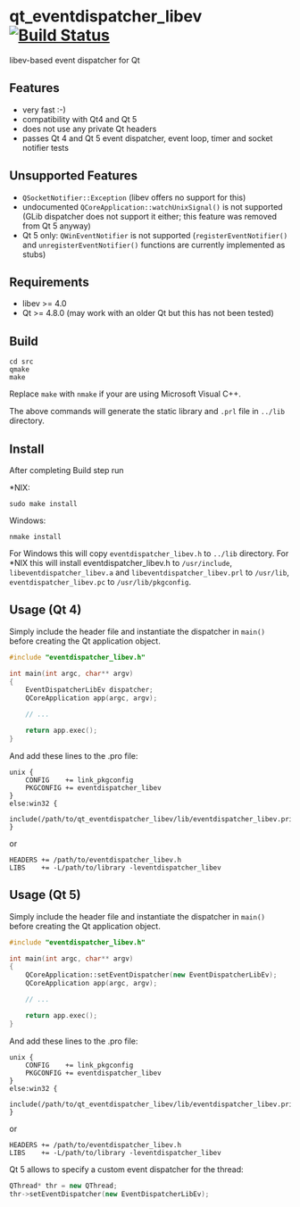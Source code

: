 # qt_eventdispatcher_libev [![Build Status](https://secure.travis-ci.org/sjinks/qt_eventdispatcher_libev.png)](http://travis-ci.org/sjinks/qt_eventdispatcher_libev)

libev-based event dispatcher for Qt

## Features
* very fast :-)
* compatibility with Qt4 and Qt 5
* does not use any private Qt headers
* passes Qt 4 and Qt 5 event dispatcher, event loop, timer and socket notifier tests

## Unsupported Features
* `QSocketNotifier::Exception` (libev offers no support for this)
* undocumented `QCoreApplication::watchUnixSignal()` is not supported (GLib dispatcher does not support it either; this feature was removed from Qt 5 anyway)
* Qt 5 only: `QWinEventNotifier` is not supported (`registerEventNotifier()` and `unregisterEventNotifier()` functions are currently implemented as stubs)

## Requirements
* libev >= 4.0
* Qt >= 4.8.0 (may work with an older Qt but this has not been tested)


## Build

```
cd src
qmake
make
```

Replace `make` with `nmake` if your are using Microsoft Visual C++.

The above commands will generate the static library and `.prl` file in `../lib` directory.


## Install

After completing Build step run

*NIX:
```
sudo make install
```

Windows:
```
nmake install
```

For Windows this will copy `eventdispatcher_libev.h` to `../lib` directory.
For *NIX this will install eventdispatcher_libev.h to `/usr/include`, `libeventdispatcher_libev.a` and `libeventdispatcher_libev.prl` to `/usr/lib`, `eventdispatcher_libev.pc` to `/usr/lib/pkgconfig`.


## Usage (Qt 4)

Simply include the header file and instantiate the dispatcher in `main()`
before creating the Qt application object.

```c++
#include "eventdispatcher_libev.h"

int main(int argc, char** argv)
{
    EventDispatcherLibEv dispatcher;
    QCoreApplication app(argc, argv);

    // ...

    return app.exec();
}
```

And add these lines to the .pro file:

```
unix {
    CONFIG    += link_pkgconfig
    PKGCONFIG += eventdispatcher_libev
}
else:win32 {
    include(/path/to/qt_eventdispatcher_libev/lib/eventdispatcher_libev.pri)
}
```

or

```
HEADERS += /path/to/eventdispatcher_libev.h
LIBS    += -L/path/to/library -leventdispatcher_libev
```


## Usage (Qt 5)

Simply include the header file and instantiate the dispatcher in `main()`
before creating the Qt application object.

```c++
#include "eventdispatcher_libev.h"

int main(int argc, char** argv)
{
    QCoreApplication::setEventDispatcher(new EventDispatcherLibEv);
    QCoreApplication app(argc, argv);

    // ...

    return app.exec();
}
```

And add these lines to the .pro file:

```
unix {
    CONFIG    += link_pkgconfig
    PKGCONFIG += eventdispatcher_libev
}
else:win32 {
    include(/path/to/qt_eventdispatcher_libev/lib/eventdispatcher_libev.pri)
}
```

or

```
HEADERS += /path/to/eventdispatcher_libev.h
LIBS    += -L/path/to/library -leventdispatcher_libev
```

Qt 5 allows to specify a custom event dispatcher for the thread:

```c++
QThread* thr = new QThread;
thr->setEventDispatcher(new EventDispatcherLibEv);
```
